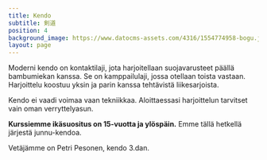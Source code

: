 ```yaml
---
title: Kendo
subtitle: 剣道
position: 4
background_image: https://www.datocms-assets.com/4316/1554774958-bogu.jpg?auto=compress
layout: page
---
```


Moderni kendo on kontaktilaji, jota harjoitellaan suojavarusteet päällä bambumiekan kanssa. Se on kamppailulaji, jossa otellaan toista vastaan. Harjoittelu koostuu yksin ja parin kanssa tehtävistä liikesarjoista.

Kendo ei vaadi voimaa vaan tekniikkaa. Aloittaessasi harjoittelun tarvitset vain oman verryttelyasun.

**Kurssiemme ikäsuositus on 15-vuotta ja ylöspäin.**
Emme tällä hetkellä järjestä junnu-kendoa. 


Vetäjämme on Petri Pesonen, kendo 3.dan.
